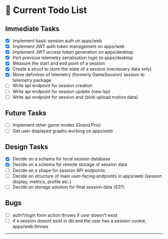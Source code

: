 # 📌 Current Todo List

## Immediate Tasks

- [x] Implement basic session auth on apps/web
- [x] Implement JWT auth token management on apps/web
- [x] Implement JWT access token generation on apps/desktop
- [x] Port previous telemetry serialisation logic to apps/desktop
- [x] Measure the start and end point of a session
- [x] Create a struct to store the state of a session (necessary data only)
- [x] Move definition of telemetry (formerly GameSession) session to telemetry package
- [ ] Write api endpoint for session creation
- [ ] Write api endpoint for session update (new lap)
- [ ] Write api endpoint for session end (blob upload motion data)

## Future Tasks

- [ ] Implement other game modes (Grand Prix)
- [ ] Get user displayed graphs working on apps/web

## Design Tasks

- [x] Decide on a schema for local session database
- [x] Decide on a schema for remote storage of session data
- [ ] Decide on a shape for session API endpoints
- [ ] Decide on structure of main user-facing endpoints in apps/web (session display, metrics, profile etc.)
- [ ] Decide on storage solution for final session data (S3?)

## Bugs

- [ ] auth?/login form action throws if user doesn't exist
- [ ] if a session doesnt exist in db and the user has a session cookie, apps/web throws

---
